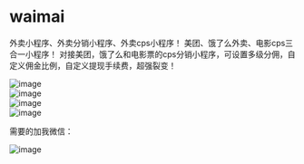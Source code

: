 # waimai
外卖小程序、外卖分销小程序、外卖cps小程序！
美团、饿了么外卖、电影cps三合一小程序！
对接美团，饿了么和电影票的cps分销小程序，可设置多级分佣，自定义佣金比例，自定义提现手续费，超强裂变！
  
![image](https://s3.ax1x.com/2021/01/20/sfEZ0f.jpg)  
![image](https://s3.ax1x.com/2021/01/20/sfEe78.jpg)  
![image](https://s3.ax1x.com/2021/01/20/sfEnAS.jpg)  
![image](https://s3.ax1x.com/2021/01/20/sfEVnP.jpg)  


需要的加我微信：
  
![image](https://s3.ax1x.com/2021/01/20/sfE2ND.jpg)
